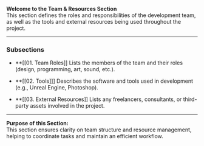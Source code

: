 **Welcome to the Team & Resources Section**  
This section defines the roles and responsibilities of the development team, as well as the tools and external resources being used throughout the project.

---

### Subsections

- **[[01. Team Roles]]
    Lists the members of the team and their roles (design, programming, art, sound, etc.).
    
- **[[02. Tools]]]
    Describes the software and tools used in development (e.g., Unreal Engine, Photoshop).
    
- **[[03. External Resources]]
    Lists any freelancers, consultants, or third-party assets involved in the project.
    

---

**Purpose of this Section:**  
This section ensures clarity on team structure and resource management, helping to coordinate tasks and maintain an efficient workflow.